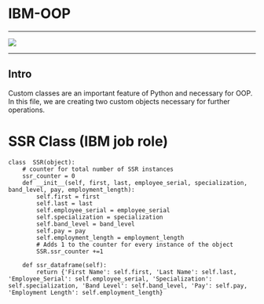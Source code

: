 # IBM-OOP

___

![](https://img.shields.io/badge/BackEnd-Python-informational?style=flat&logo=<LOGO_NAME>&logoColor=white&color=5F7FF6)

___

## Intro

Custom classes are an important feature of Python and necessary for OOP.  In this file, we are creating two custom objects necessary for further operations. 

# SSR Class (IBM job role)

```
class  SSR(object):
    # counter for total number of SSR instances
    ssr_counter = 0
    def __init__(self, first, last, employee_serial, specialization, band_level, pay, employment_length):
        self.first = first
        self.last = last
        self.employee_serial = employee_serial 
        self.specialization = specialization
        self.band_level = band_level
        self.pay = pay
        self.employment_length = employment_length  
        # Adds 1 to the counter for every instance of the object     
        SSR.ssr_counter +=1

    def ssr_dataframe(self):
        return {'First Name': self.first, 'Last Name': self.last, 'Employee_Serial': self.employee_serial, 'Specialization': self.specialization, 'Band Level': self.band_level, 'Pay': self.pay, 'Employment Length': self.employment_length}
        
```
